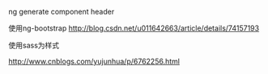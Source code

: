 ng generate component header


使用ng-bootstrap
http://blog.csdn.net/u011642663/article/details/74157193

使用sass为样式

http://www.cnblogs.com/yujunhua/p/6762256.html
